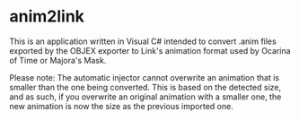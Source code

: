 # anim2link
This is an application written in Visual C# intended to convert .anim files exported by the OBJEX exporter to Link's animation format used by Ocarina of Time or Majora's Mask.

Please note:
The automatic injector cannot overwrite an animation that is smaller than the one being converted. This is based on the detected size, and as such, if you overwrite an original animation with a smaller one, the new animation is now the size as the previous imported one.
